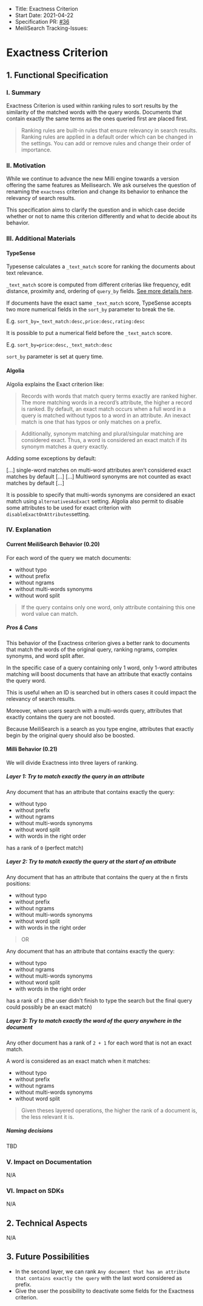 - Title: Exactness Criterion
- Start Date: 2021-04-22
- Specification PR: [#36](https://github.com/meilisearch/specifications/pull/36)
- MeiliSearch Tracking-Issues:

# Exactness Criterion

## 1. Functional Specification

### I. Summary

Exactness Criterion is used within ranking rules to sort results by the similarity of the matched words with the query words. Documents that contain exactly the same terms as the ones queried first are placed first.

> Ranking rules are built-in rules that ensure relevancy in search results. Ranking rules are applied in a default order which can be changed in the settings. You can add or remove rules and change their order of importance.

### II. Motivation

While we continue to advance the new Milli engine towards a version offering the same features as Meilisearch. We ask ourselves the question of renaming the `exactness` criterion and change its behavior to enhance the relevancy of search results.

This specification aims to clarify the question and in which case decide whether or not to name this criterion differently and what to decide about its behavior.

### III. Additional Materials

#### TypeSense

Typesense calculates a `_text_match` score for ranking the documents about text relevance.

`_text_match` score is computed from different criterias like frequency, edit distance, proximity and, ordering of `query_by` fields. [See more details here](https://typesense.org/docs/0.19.0/guide/ranking-and-relevance.html#text-match-score).

If documents have the exact same `_text_match` score, TypeSense accepts two more numerical fields in the `sort_by` parameter to break the tie.

E.g. ```sort_by=_text_match:desc,price:desc,rating:desc```

It is possible to put a numerical field before the `_text_match` score.

E.g. ```sort_by=price:desc,_text_match:desc```

```sort_by``` parameter is set at query time.

#### Algolia

Algolia explains the Exact criterion like:

> Records with words that match query terms exactly are ranked higher. The more matching words in a record’s attribute, the higher a record is ranked. By default, an exact match occurs when a full word in a query is matched without typos to a word in an attribute. An inexact match is one that has typos or only matches on a prefix.

> Additionally, synonym matching and plural/singular matching are considered exact. Thus, a word is considered an exact match if its synonym matches a query exactly.

Adding some exceptions by default:

[...] single-word matches on multi-word attributes aren’t considered exact matches by default [...]
[...] Multiword synonyms are not counted as exact matches by default [...]

It is possible to specify that multi-words synonyms are considered an exact match using `alternativesAsExact` setting. Algolia also permit to disable some attributes to be used for exact criterion with `disableExactOnAttributes`setting.

### IV. Explanation

#### Current MeiliSearch Behavior (0.20)

For each word of the query we match documents:

- without typo
- without prefix
- without ngrams
- without multi-words synonyms
- without word split

> If the query contains only one word, only attribute containing this one word value can match.

##### Pros & Cons

This behavior of the Exactness criterion gives a better rank to documents that match the words of the original query, ranking ngrams, complex synonyms, and word split after.

In the specific case of a query containing only 1 word, only 1-word attributes matching will boost documents that have an attribute that exactly contains the query word.

This is useful when an ID is searched but in others cases it could impact the relevancy of search results.

Moreover, when users search with a multi-words query, attributes that exactly contains the query are not boosted.

Because MeiliSearch is a search as you type engine, attributes that exactly begin by the original query should also be boosted.

#### Milli Behavior (0.21)

We will divide Exactness into three layers of ranking.

##### Layer 1: Try to match exactly the query in an attribute

Any document that has an attribute that contains exactly the query:

- without typo
- without prefix
- without ngrams
- without multi-words synonyms
- without word split
- with words in the right order

has a rank of `0` (perfect match)

##### Layer 2: Try to match exactly the query at the start of an attribute

Any document that has an attribute that contains the query at the n firsts positions:

- without typo
- without prefix
- without ngrams
- without multi-words synonyms
- without word split
- with words in the right order

> OR

Any document that has an attribute that contains exactly the query:

- without typo
- without ngrams
- without multi-words synonyms
- without word split
- with words in the right order

has a rank of `1` (the user didn't finish to type the search but the final query could possibly be an exact match)

##### Layer 3: Try to match exactly the word of the query anywhere in the document

Any other document has a rank of `2 + 1` for each word that is not an exact match.

A word is considered as an exact match when it matches:

- without typo
- without prefix
- without ngrams
- without multi-words synonyms
- without word split

> Given theses layered operations, the higher the rank of a document is, the less relevant it is.


##### Naming decisions
TBD

### V. Impact on Documentation

N/A

### VI. Impact on SDKs
N/A

## 2. Technical Aspects
N/A

## 3. Future Possibilities

- In the second layer, we can rank `Any document that has an attribute that contains exactly the query` with the last word considered as prefix.
- Give the user the possibility to deactivate some fields for the Exactness criterion.